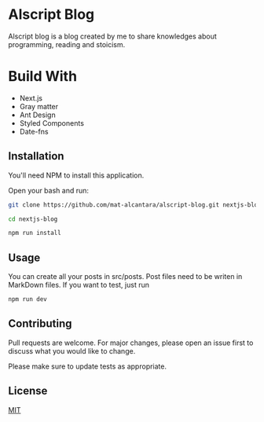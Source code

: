 # Alscript Blog

Alscript blog is a blog created by me to share knowledges about programming, reading and stoicism.

# Build With

- Next.js
- Gray matter
- Ant Design
- Styled Components
- Date-fns

## Installation

You'll need NPM to install this application.

Open your bash and run:

```bash
git clone https://github.com/mat-alcantara/alscript-blog.git nextjs-blog
```

```bash
cd nextjs-blog
```

```bash
npm run install
```

## Usage

You can create all your posts in src/posts. Post files need to be writen in MarkDown files. If you want to test, just run

```bash
npm run dev
```

## Contributing

Pull requests are welcome. For major changes, please open an issue first to discuss what you would like to change.

Please make sure to update tests as appropriate.

## License

[MIT](https://choosealicense.com/licenses/mit/)

